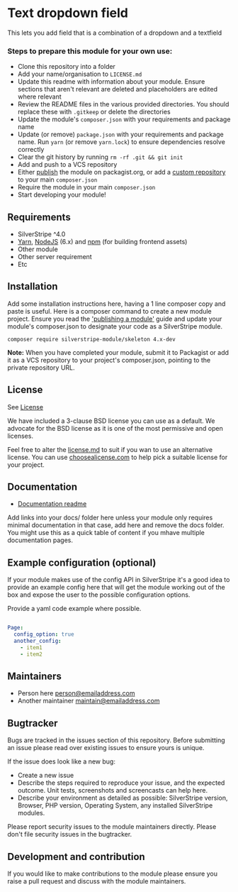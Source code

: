 # Text dropdown field

This lets you add field that is a combination of a dropdown and a textfield

### Steps to prepare this module for your own use:

- Clone this repository into a folder
- Add your name/organisation to `LICENSE.md`
- Update this readme with information about your module. Ensure sections that aren't relevant are deleted and
placeholders are edited where relevant
- Review the README files in the various provided directories. You should replace these with `.gitkeep` or delete the
directories
- Update the module's `composer.json` with your requirements and package name
- Update (or remove) `package.json` with your requirements and package name. Run `yarn` (or remove `yarn.lock`) to
ensure dependencies resolve correctly
- Clear the git history by running `rm -rf .git && git init`
- Add and push to a VCS repository
- Either [publish](https://getcomposer.org/doc/02-libraries.md#publishing-to-packagist) the module on packagist.org, or add a [custom repository](https://getcomposer.org/doc/02-libraries.md#publishing-to-a-vcs) to your main `composer.json`
- Require the module in your main `composer.json`
- Start developing your module!

## Requirements

* SilverStripe ^4.0
* [Yarn](https://yarnpkg.com/lang/en/), [NodeJS](https://nodejs.org/en/) (6.x) and [npm](https://npmjs.com) (for building
  frontend assets)
* Other module
* Other server requirement
* Etc

## Installation
Add some installation instructions here, having a 1 line composer copy and paste is useful.
Here is a composer command to create a new module project. Ensure you read the
['publishing a module'](https://docs.silverstripe.org/en/developer_guides/extending/how_tos/publish_a_module/) guide
and update your module's composer.json to designate your code as a SilverStripe module.

```
composer require silverstripe-module/skeleton 4.x-dev
```

**Note:** When you have completed your module, submit it to Packagist or add it as a VCS repository to your
project's composer.json, pointing to the private repository URL.

## License
See [License](license.md)

We have included a 3-clause BSD license you can use as a default. We advocate for the BSD license as
it is one of the most permissive and open licenses.

Feel free to alter the [license.md](license.md) to suit if you wan to use an alternative license.
You can use [choosealicense.com](http://choosealicense.com) to help pick a suitable license for your project.

## Documentation
 * [Documentation readme](docs/en/readme.md)

Add links into your docs/<language> folder here unless your module only requires minimal documentation
in that case, add here and remove the docs folder. You might use this as a quick table of content if you
mhave multiple documentation pages.

## Example configuration (optional)
If your module makes use of the config API in SilverStripe it's a good idea to provide an example config
 here that will get the module working out of the box and expose the user to the possible configuration options.

Provide a yaml code example where possible.

```yaml

Page:
  config_option: true
  another_config:
    - item1
    - item2

```

## Maintainers
 * Person here <person@emailaddress.com>
 * Another maintainer <maintain@emailaddress.com>

## Bugtracker
Bugs are tracked in the issues section of this repository. Before submitting an issue please read over
existing issues to ensure yours is unique.

If the issue does look like a new bug:

 - Create a new issue
 - Describe the steps required to reproduce your issue, and the expected outcome. Unit tests, screenshots
 and screencasts can help here.
 - Describe your environment as detailed as possible: SilverStripe version, Browser, PHP version,
 Operating System, any installed SilverStripe modules.

Please report security issues to the module maintainers directly. Please don't file security issues in the bugtracker.

## Development and contribution
If you would like to make contributions to the module please ensure you raise a pull request and discuss with the module maintainers.
